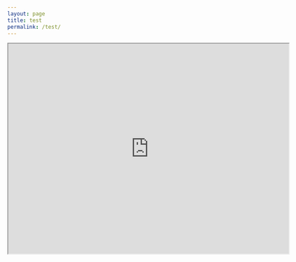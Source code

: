 ```yaml
---
layout: page
title: test
permalink: /test/
---
```

<iframe src="https://www.google.com/maps/d/embed?mid=1VnLMBgDjy-_Td_L1r-X8psX7hSbPFizg&ehbc=2E312F" width="640" height="480"></iframe>
